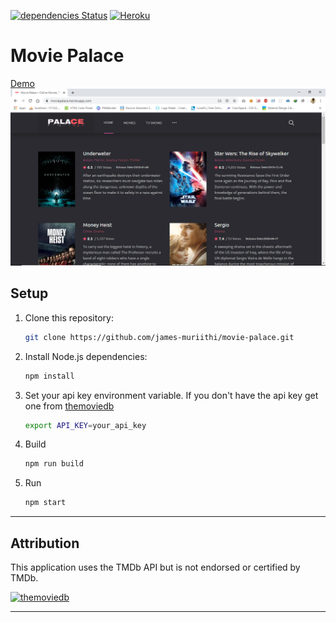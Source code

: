 [![dependencies Status](https://david-dm.org/james-muriithi/movie-palace/status.svg)](https://david-dm.org/james-muriithi/movie-palace) [![Heroku](https://heroku-badge.herokuapp.com/?app=movie-palace)](https://moviepalace.herokuapp.com/)
# Movie Palace
[Demo](https://moviepalace.herokuapp.com/)
![](screenshot.png)

## Setup 
1. Clone this repository:

    ```bash
    git clone https://github.com/james-muriithi/movie-palace.git
    ```
2. Install Node.js dependencies:

    ```bash
    npm install
    ```

3. Set your api key environment variable. If you don't have the api key get one from [themoviedb](https://themoviedb.org/)
   ```bash
   export API_KEY=your_api_key
    ```
4. Build
    ```bash
    npm run build
    ```
5. Run
    ```bash
    npm start


---

## Attribution

This application uses the TMDb API but is not endorsed or certified by TMDb.

<a href="https://www.themoviedb.org/about"><img src="https://www.themoviedb.org/assets/2/v4/logos/408x161-powered-by-rectangle-green-bb4301c10ddc749b4e79463811a68afebeae66ef43d17bcfd8ff0e60ded7ce99.png" title="TMDb" alt="themoviedb"></a>

---